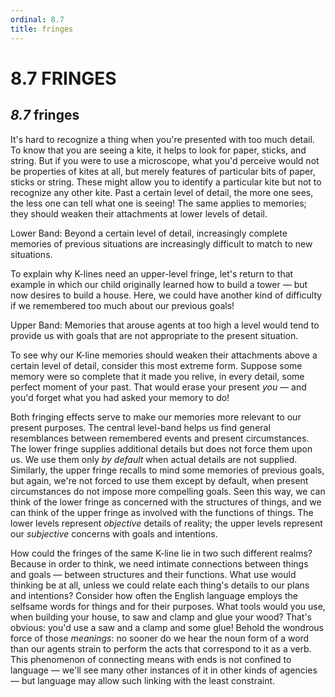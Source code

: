 ```yaml
---
ordinal: 8.7
title: fringes
---
```


# 8.7 FRINGES 

<h2><em>8.7</em> fringes</h2>
<p>It's hard to recognize a thing when you're presented with too much detail. To know that you are seeing a kite, it helps to look for paper, sticks, and string. But if you were to use a microscope, what you'd perceive would not be properties of kites at all, but merely features of particular bits of paper, sticks or string. These might allow you to identify a particular kite but not to recognize any other kite. Past a certain level of detail, the more one sees, the less one can tell what one is seeing! The same applies to memories; they should weaken their attachments at lower levels of detail.</p>
<p>Lower Band: Beyond a certain level of detail, increasingly complete memories of previous situations are increasingly difficult to match to new situations.</p>
<p>To explain why K-lines need an upper-level fringe, let's return to that example in which our child originally learned how to build a tower &mdash; but now desires to build a house. Here, we could have another kind of difficulty if we remembered too much about our previous goals!</p>
<p>Upper Band: Memories that arouse agents at too high a level would tend to provide us with goals that are not appropriate to the present situation.</p>
<p>To see why our K-line memories should weaken their attachments above a certain level of detail, consider this most extreme form. Suppose some memory were so complete that it made you relive, in every detail, some perfect moment of your past. That would erase your present <em>you</em> &mdash; and you'd forget what you had asked your memory to do!</p>
<p>Both fringing effects serve to make our memories more relevant to our present purposes. The central level-band helps us find general resemblances between remembered events and present circumstances. The lower fringe supplies additional details but does not force them upon us. We use them only <em>by default</em> when actual details are not supplied. Similarly, the upper fringe recalls to mind some memories of previous goals, but again, we're not forced to use them except by default, when present circumstances do not impose more compelling goals. Seen this way, we can think of the lower fringe as concerned with the structures of things, and we can think of the upper fringe as involved with the functions of things. The lower levels represent <em>objective</em> details of reality; the upper levels represent our <em>subjective</em> concerns with goals and intentions.</p>
<p>How could the fringes of the same K-line lie in two such different realms? Because in order to think, we need intimate connections between things and goals &mdash; between structures and their functions. What use would thinking be at all, unless we could relate each thing's details to our plans and intentions? Consider how often the English language employs the selfsame words for things and for their purposes. What tools would you use, when building your house, to saw and clamp and glue your wood? That's obvious: you'd use a saw and a clamp and some glue! Behold the wondrous force of those <em>meanings</em>: no sooner do we hear the noun form of a word than our agents strain to perform the acts that correspond to it as a verb. This phenomenon of connecting means with ends is not confined to language &mdash; we'll see many other instances of it in other kinds of agencies &mdash; but language may allow such linking with the least constraint.</p>